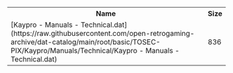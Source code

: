 <table>
<tr><th>Name</th><th>Size</th></tr>
<tr><td>
[Kaypro - Manuals - Technical.dat](https://raw.githubusercontent.com/open-retrogaming-archive/dat-catalog/main/root/basic/TOSEC-PIX/Kaypro/Manuals/Technical/Kaypro - Manuals - Technical.dat)
</td><td>836</td></tr>
</table>
